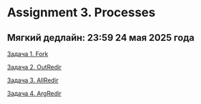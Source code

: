 # Assignment 3. Processes

## Мягкий дедлайн: 23:59 24 мая 2025 года 

[Задача 1. Fork](./01_fork/README.md)

[Задача 2. OutRedir](./02_outredir/README.md)

[Задача 3. AllRedir](./03_allredir/README.md)

[Задача 4. ArgRedir](./04_argredir/README.md)
